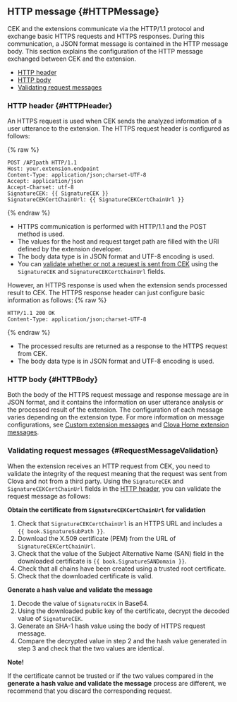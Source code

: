 ## HTTP message {#HTTPMessage}
CEK and the extensions communicate via the HTTP/1.1 protocol and exchange basic HTTPS requests and HTTPS responses. During this communication, a JSON format message is contained in the HTTP message body. This section explains the configuration of the HTTP message exchanged between CEK and the extension.

* [HTTP header](#HTTPHeader)
* [HTTP body](#HTTPBody)
* [Validating request messages](#RequestMessageValidation)

### HTTP header {#HTTPHeader}
An HTTPS request is used when CEK sends the analyzed information of a user utterance to the extension. The HTTPS request header is configured as follows:

{% raw %}

```
POST /APIpath HTTP/1.1
Host: your.extension.endpoint
Content-Type: application/json;charset-UTF-8
Accept: application/json
Accept-Charset: utf-8
SignatureCEK: {{ SignatureCEK }}
SignatureCEKCertChainUrl: {{ SignatureCEKCertChainUrl }}
```
{% endraw %}

* HTTPS communication is performed with HTTP/1.1 and the POST method is used.
* The values for the host and request target path are filled with the URI defined by the extension developer.
* The body data type is in JSON format and UTF-8 encoding is used.
* You can [validate whether or not a request is sent from CEK](#RequestMessageValidation) using the `SignatureCEK` and `SignatureCEKCertChainUrl` fields.

However, an HTTPS response is used when the extension sends processed result to CEK. The HTTPS response header can just configure basic information as follows:
{% raw %}
```
HTTP/1.1 200 OK
Content-Type: application/json;charset-UTF-8
```
{% endraw %}
* The processed results are returned as a response to the HTTPS request from CEK.
* The body data type is in JSON format and UTF-8 encoding is used.

### HTTP body {#HTTPBody}
Both the body of the HTTPS request message and response message are in JSON format, and it contains the information on user utterance analysis or the processed result of the extension. The configuration of each message varies depending on the extension type. For more information on message configurations, see [Custom extension messages](#CustomExtMessage) and [Clova Home extension messages](#ClovaHomeExtMessage).

### Validating request messages {#RequestMessageValidation}
When the extension receives an HTTP request from CEK, you need to validate the integrity of the request meaning that the request was sent from Clova and not from a third party. Using the `SignatureCEK` and `SignatureCEKCertChainUrl` fields in the [HTTP header](#HTTPHeader), you can validate the request message as follows:

**Obtain the certificate from `SignatureCEKCertChainUrl` for validation**
1. Check that `SignatureCEKCertChainUrl` is an HTTPS URL and includes a `{{ book.SignatureSubPath }}`.
2. Download the X.509 certificate (PEM) from the URL of `SignatureCEKCertChainUrl`.
3. Check that the value of the Subject Alternative Name (SAN) field in the downloaded certificate is `{{ book.SignatureSANDomain }}`.
4. Check that all chains have been created using a trusted root certificate.
5. Check that the downloaded certificate is valid.

**Generate a hash value and validate the message**
1. Decode the value of `SignatureCEK` in Base64.
2. Using the downloaded public key of the certificate, decrypt the decoded value of `SignatureCEK`.
3. Generate an SHA-1 hash value using the body of HTTPS request message.
4. Compare the decrypted value in step 2 and the hash value generated in step 3 and check that the two values are identical.

<div class="note">
  <p><strong>Note!</strong></p>
  <p>If the certificate cannot be trusted or if the two values compared in the <strong>generate a hash value and validate the message</strong> process are different, we recommend that you discard the corresponding request.</p>
</div>
